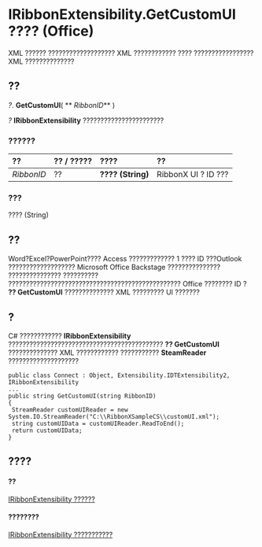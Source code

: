 
# IRibbonExtensibility.GetCustomUI ???? (Office)

XML ?????? ??????????????????? XML ???????????? ???? ????????????????? XML ??????????????


## ??

 _?_. **GetCustomUI**( ** _RibbonID_** )

 _?_ **IRibbonExtensibility** ???????????????????????


### ??????



|**??**|**?? / ?????**|**????**|**??**|
|:-----|:-----|:-----|:-----|
| _RibbonID_|??|**???? (String)**|RibbonX UI ? ID ???|

### ???

???? (String)


## ??

Word?Excel?PowerPoint???? Access ????????????? 1 ???? ID ???Outlook ??????????????????? Microsoft Office Backstage ??????????????? ??????????????? ?????????? ????????????????????????????????????????????????? Office ???????? ID ? **?? GetCustomUI** ?????????????? XML ????????? UI ???????


## ?

C# ????????????  **IRibbonExtensibility** ???????????????????????????????????????????? **?? GetCustomUI** ?????????????? XML ???????????? ??????????? **SteamReader** ????????????????????


```
public class Connect : Object, Extensibility.IDTExtensibility2, IRibbonExtensibility 
... 
public string GetCustomUI(string RibbonID) 
{ 
 StreamReader customUIReader = new System.IO.StreamReader("C:\\RibbonXSampleCS\\customUI.xml"); 
 string customUIData = customUIReader.ReadToEnd(); 
 return customUIData; 
} 

```


## ????


#### ??


[IRibbonExtensibility ??????](b27a7576-b6f5-031e-e307-78ef5f8507e0.md)
#### ????????


[IRibbonExtensibility ???????????](http://msdn.microsoft.com/library/8d8ecf4f-5502-1876-46af-381078c7710e%28Office.15%29.aspx)